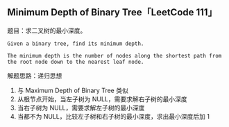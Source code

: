 ## Minimum Depth of Binary Tree「LeetCode 111」

题目：求二叉树的最小深度。

```
Given a binary tree, find its minimum depth.

The minimum depth is the number of nodes along the shortest path from the root node down to the nearest leaf node.
```

解题思路：递归思想

1. 与  Maximum Depth of Binary Tree 类似
2. 从根节点开始，当左子树为 NULL，需要求解右子树的最小深度
3. 当右子树为 NULL，需要求解左子树的最小深度
4. 当都不为 NULL，比较左子树和右子树的最小深度，求出最小深度后加 1
